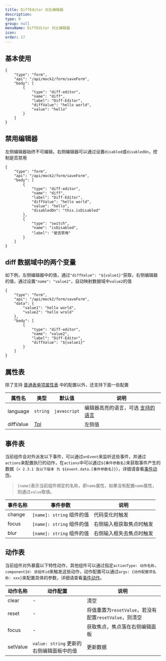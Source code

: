 ```yaml
---
title: DiffEditor 对比编辑器
description:
type: 0
group: null
menuName: DiffEditor 对比编辑器
icon:
order: 17
---
```


## 基本使用

```schema: scope="body"
{
    "type": "form",
    "api": "/api/mock2/form/saveForm",
    "body": [
        {
            "type": "diff-editor",
            "name": "diff",
            "label": "Diff-Editor",
            "diffValue": "hello world",
            "value": "hello"
        }
    ]
}
```

## 禁用编辑器

左侧编辑器始终不可编辑，右侧编辑器可以通过设置`disabled`或`disabledOn`，控制是否禁用

```schema: scope="body"
{
    "type": "form",
    "api": "/api/mock2/form/saveForm",
    "body": [
        {
            "type": "diff-editor",
            "name": "diff",
            "label": "Diff-Editor",
            "diffValue": "hello world",
            "value": "hello",
            "disabledOn": "this.isDisabled"
        },
        {
            "type": "switch",
            "name": "isDisabled",
            "label": "是否禁用"
        }
    ]
}
```

## diff 数据域中的两个变量

如下例，左侧编辑器中的值，通过`"diffValue": "${value1}"`获取，右侧编辑器的值，通过设置`"name": "value2"`，自动映射数据域中`value2`的值

```schema: scope="body"
{
    "type": "form",
    "api": "/api/mock2/form/saveForm",
    "data": {
        "value1": "hello world",
        "value2": "hello wrold"
    },
    "body": [
        {
            "type": "diff-editor",
            "name": "value2",
            "label": "Diff-Editor",
            "diffValue": "${value1}"
        }
    ]
}
```

## 属性表

除了支持 [普通表单项属性表](./formitem#%E5%B1%9E%E6%80%A7%E8%A1%A8) 中的配置以外，还支持下面一些配置

| 属性名    | 类型          | 默认值       | 说明                                                                                        |
| --------- | ------------- | ------------ | ------------------------------------------------------------------------------------------- |
| language  | `string`      | `javascript` | 编辑器高亮的语言，可选 [支持的语言](./editor#%E6%94%AF%E6%8C%81%E7%9A%84%E8%AF%AD%E8%A8%80) |
| diffValue | [Tpl](../tpl) |              | 左侧值                                                                                      |

## 事件表

当前组件会对外派发以下事件，可以通过`onEvent`来监听这些事件，并通过`actions`来配置执行的动作，在`actions`中可以通过`${事件参数名}`来获取事件产生的数据（`< 2.3.1 及以下版本 为 ${event.data.[事件参数名]}`），详细请查看[事件动作](../../docs/concepts/event-action)。

> `[name]`表示当前组件绑定的名称，即`name`属性，如果没有配置`name`属性，则通过`value`取值。

| 事件名称 | 事件参数                  | 说明                     |
| -------- | ------------------------- | ------------------------ |
| change   | `[name]: string` 组件的值 | 代码变化时触发           |
| focus    | `[name]: string` 组件的值 | 右侧输入框获取焦点时触发 |
| blur     | `[name]: string` 组件的值 | 右侧输入框失去焦点时触发 |

## 动作表

当前组件对外暴露以下特性动作，其他组件可以通过指定`actionType: 动作名称`、`componentId: 该组件id`来触发这些动作，动作配置可以通过`args: {动作配置项名称: xxx}`来配置具体的参数，详细请查看[事件动作](../../docs/concepts/event-action#触发其他组件的动作)。

| 动作名称 | 动作配置                                 | 说明                                                   |
| -------- | ---------------------------------------- | ------------------------------------------------------ |
| clear    | -                                        | 清空                                                   |
| reset    | -                                        | 将值重置为`resetValue`，若没有配置`resetValue`，则清空 |
| focus    | -                                        | 获取焦点，焦点落在右侧编辑面板                         |
| setValue | `value: string` 更新的右侧编辑面板中的值 | 更新数据                                               |

